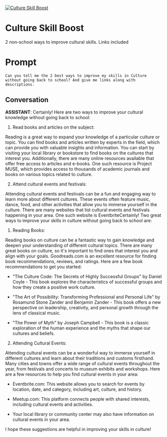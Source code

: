 
[![Culture Skill Boost](https://flow-prompt-covers.s3.us-west-1.amazonaws.com/icon/cute/cute_1.png)]()
# Culture Skill Boost 
2 non-school ways to improve cultural skills. Links included

# Prompt

```
Can you tell me the 2 best ways to improve my skills in Culture without going back to school? And give me links along with descriptions.
```

## Conversation

**ASSISTANT**: Certainly! Here are two ways to improve your cultural knowledge without going back to school:



1. Read books and articles on the subject:

Reading is a great way to expand your knowledge of a particular culture or topic. You can find books and articles written by experts in the field, which can provide you with valuable insights and information. You can start by visiting your local library or bookstore to find books on the cultures that interest you. Additionally, there are many online resources available that offer free access to articles and e-books. One such resource is Project MUSE, which provides access to thousands of academic journals and books on various topics related to culture.



2. Attend cultural events and festivals:

Attending cultural events and festivals can be a fun and engaging way to learn more about different cultures. These events often feature music, dance, food, and other activities that allow you to immerse yourself in the culture. There are many websites that list cultural events and festivals happening in your area. One such website is EventbriteCertainly! Two great ways to improve your skills in culture without going back to school are:



1. Reading Books: 



Reading books on culture can be a fantastic way to gain knowledge and deepen your understanding of different cultural topics. There are many great books on culture, so it's important to find ones that interest you and align with your goals. Goodreads.com is an excellent resource for finding book recommendations, reviews, and ratings. Here are a few book recommendations to get you started:



- "The Culture Code: The Secrets of Highly Successful Groups" by Daniel Coyle - This book explores the characteristics of successful groups and how they create a positive work culture.



- "The Art of Possibility: Transforming Professional and Personal Life" by Rosamund Stone Zander and Benjamin Zander - This book offers a new perspective on leadership, creativity, and personal growth through the lens of classical music.



- "The Power of Myth" by Joseph Campbell - This book is a classic exploration of the human experience and the myths that shape our cultures and beliefs.



2. Attending Cultural Events:



Attending cultural events can be a wonderful way to immerse yourself in different cultures and learn about their traditions and customs firsthand. Many cities and towns offer a wide range of cultural events throughout the year, from festivals and concerts to museum exhibits and workshops. Here are a few resources to help you find cultural events in your area:



- Eventbrite.com: This website allows you to search for events by location, date, and category, including art, culture, and history.



- Meetup.com: This platform connects people with shared interests, including cultural events and activities.



- Your local library or community center may also have information on cultural events in your area.



I hope these suggestions are helpful in improving your skills in culture!


